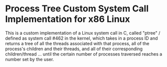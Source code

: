 # Process Tree Custom System Call Implementation for x86 Linux

This is a custom implementation of a Linux system call in C, called "ptree" / defined as system call #462 in the kernel, which takes in a process ID and returns a tree of all the threads associated with that process, all of the process's children and their threads, and all of their corresponding children/thread ... until the certain number of processes traversed reaches a number set by the user.
